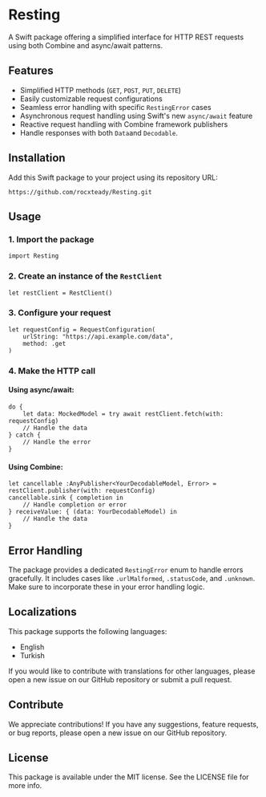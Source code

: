 # Resting

A Swift package offering a simplified interface for HTTP REST requests using both Combine and async/await patterns.

## Features

- Simplified HTTP methods (`GET`, `POST`, `PUT`, `DELETE`)
- Easily customizable request configurations
- Seamless error handling with specific `RestingError` cases
- Asynchronous request handling using Swift's new `async/await` feature
- Reactive request handling with Combine framework publishers
- Handle responses with both `Data`and `Decodable`.

## Installation

Add this Swift package to your project using its repository URL:

```
https://github.com/rocxteady/Resting.git
```

## Usage

### 1. Import the package

```
import Resting
```

### 2. Create an instance of the `RestClient`

```
let restClient = RestClient()
```

### 3. Configure your request

```
let requestConfig = RequestConfiguration(
    urlString: "https://api.example.com/data",
    method: .get
)
```

### 4. Make the HTTP call

#### Using async/await:

```
do {
    let data: MockedModel = try await restClient.fetch(with: requestConfig)
    // Handle the data
} catch {
    // Handle the error
}
```

#### Using Combine:

```
let cancellable :AnyPublisher<YourDecodableModel, Error> = restClient.publisher(with: requestConfig)
cancellable.sink { completion in
    // Handle completion or error
} receiveValue: { (data: YourDecodableModel) in
    // Handle the data
}
```

## Error Handling

The package provides a dedicated `RestingError` enum to handle errors gracefully. It includes cases like `.urlMalformed`, `.statusCode`, and `.unknown`. Make sure to incorporate these in your error handling logic.

## Localizations

This package supports the following languages:

- English
- Turkish

If you would like to contribute with translations for other languages, please open a new issue on our GitHub repository or submit a pull request.

## Contribute

We appreciate contributions! If you have any suggestions, feature requests, or bug reports, please open a new issue on our GitHub repository.

## License

This package is available under the MIT license. See the LICENSE file for more info.

